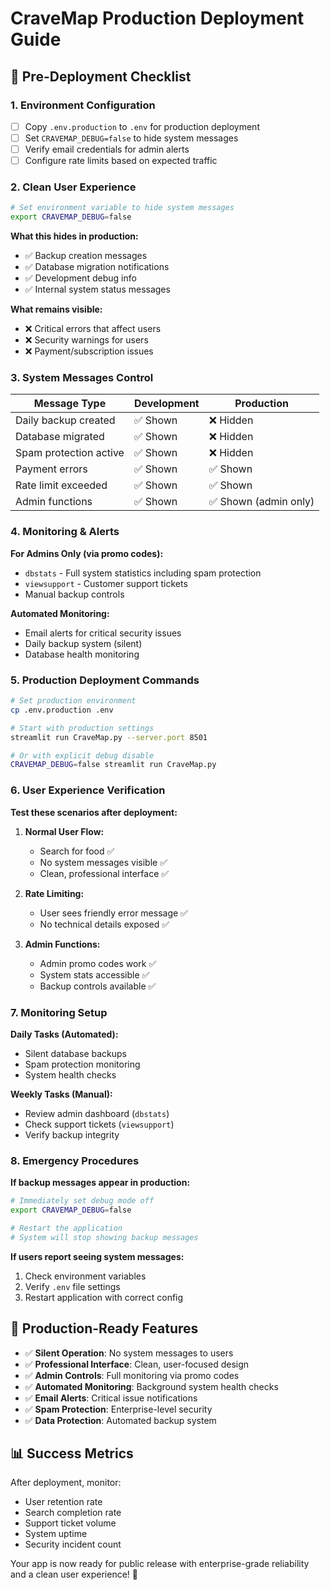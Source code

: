 # CraveMap Production Deployment Guide

## 🚀 Pre-Deployment Checklist

### 1. Environment Configuration
- [ ] Copy `.env.production` to `.env` for production deployment
- [ ] Set `CRAVEMAP_DEBUG=false` to hide system messages
- [ ] Verify email credentials for admin alerts
- [ ] Configure rate limits based on expected traffic

### 2. Clean User Experience
```bash
# Set environment variable to hide system messages
export CRAVEMAP_DEBUG=false
```

**What this hides in production:**
- ✅ Backup creation messages
- ✅ Database migration notifications  
- ✅ Development debug info
- ✅ Internal system status messages

**What remains visible:**
- ❌ Critical errors that affect users
- ❌ Security warnings for users
- ❌ Payment/subscription issues

### 3. System Messages Control

| Message Type | Development | Production |
|--------------|-------------|------------|
| Daily backup created | ✅ Shown | ❌ Hidden |
| Database migrated | ✅ Shown | ❌ Hidden |
| Spam protection active | ✅ Shown | ❌ Hidden |
| Payment errors | ✅ Shown | ✅ Shown |
| Rate limit exceeded | ✅ Shown | ✅ Shown |
| Admin functions | ✅ Shown | ✅ Shown (admin only) |

### 4. Monitoring & Alerts

**For Admins Only (via promo codes):**
- `dbstats` - Full system statistics including spam protection
- `viewsupport` - Customer support tickets
- Manual backup controls

**Automated Monitoring:**
- Email alerts for critical security issues
- Daily backup system (silent)
- Database health monitoring

### 5. Production Deployment Commands

```bash
# Set production environment
cp .env.production .env

# Start with production settings
streamlit run CraveMap.py --server.port 8501

# Or with explicit debug disable
CRAVEMAP_DEBUG=false streamlit run CraveMap.py
```

### 6. User Experience Verification

**Test these scenarios after deployment:**

1. **Normal User Flow:**
   - Search for food ✅
   - No system messages visible ✅
   - Clean, professional interface ✅

2. **Rate Limiting:**
   - User sees friendly error message ✅
   - No technical details exposed ✅

3. **Admin Functions:**
   - Admin promo codes work ✅
   - System stats accessible ✅
   - Backup controls available ✅

### 7. Monitoring Setup

**Daily Tasks (Automated):**
- Silent database backups
- Spam protection monitoring
- System health checks

**Weekly Tasks (Manual):**
- Review admin dashboard (`dbstats`)
- Check support tickets (`viewsupport`)
- Verify backup integrity

### 8. Emergency Procedures

**If backup messages appear in production:**
```bash
# Immediately set debug mode off
export CRAVEMAP_DEBUG=false

# Restart the application
# System will stop showing backup messages
```

**If users report seeing system messages:**
1. Check environment variables
2. Verify `.env` file settings
3. Restart application with correct config

## 🎯 Production-Ready Features

- ✅ **Silent Operation**: No system messages to users
- ✅ **Professional Interface**: Clean, user-focused design
- ✅ **Admin Controls**: Full monitoring via promo codes
- ✅ **Automated Monitoring**: Background system health checks
- ✅ **Email Alerts**: Critical issue notifications
- ✅ **Spam Protection**: Enterprise-level security
- ✅ **Data Protection**: Automated backup system

## 📊 Success Metrics

After deployment, monitor:
- User retention rate
- Search completion rate  
- Support ticket volume
- System uptime
- Security incident count

Your app is now ready for public release with enterprise-grade reliability and a clean user experience! 🎉
